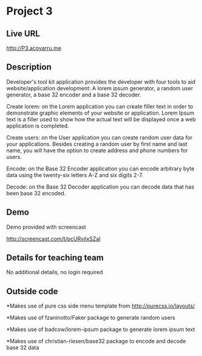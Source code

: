 # Project 3

## Live URL
<http://P3.acovarru.me>

## Description
Developer's tool kit application provides the developer with four tools to aid website/application development: A lorem ipsum generator, a random user generator, a base 32 encoder and a base 32 decoder.

Create lorem: on the Lorem application you can create filler text in order to demonstrate graphic elements of your website or application. Lorem Ipsum text is a filler used to show how the actual text will be displayed once a web application is completed.

Create users: on the User application you can create random user data for your applications. Besides creating a random user by first name and last name, you will have the option to create address and phone numbers for users.

Encode: on the Base 32 Encoder application you can encode arbitrary byte data using the twenty-six letters A-Z and six digits 2-7.

Decode: on the Base 32 Decoder application you can decode data that has been base 32 encoded.

## Demo
Demo provided with screencast

http://screencast.com/t/pcURvjlxSZaI

## Details for teaching team
No additional details, no login required



## Outside code
*Makes use of pure css side menu template from http://purecss.io/layouts/ 

*Makes use of fzaninotto/Faker package to generate random users

*Makes use of badcow/lorem-ipsum package to generate lorem ipsum text

*Makes use of christian-riesen/base32 package to encode and decode base 32 data


